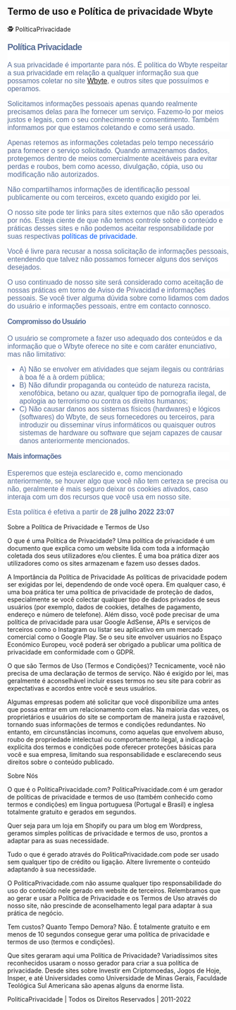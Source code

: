 ## Termo de uso e Política de privacidade Wbyte

🕵 PolíticaPrivacidade

<h2 style="box-sizing: border-box; margin: 0px; line-height: 1.2; font-size: 20px; letter-spacing: -0.05em; color: #576d96; padding-bottom: 20px; font-family: Montserrat, sans-serif; background-color: #ffffff;">Pol&iacute;tica Privacidade</h2> <p style="box-sizing: border-box; margin-top: 0px; margin-bottom: 1rem; font-size: 16px; color: #576d96; font-family: Montserrat, sans-serif; background-color: #ffffff;">A sua privacidade &eacute; importante para n&oacute;s. &Eacute; pol&iacute;tica do Wbyte respeitar a sua privacidade em rela&ccedil;&atilde;o a qualquer informa&ccedil;&atilde;o sua que possamos coletar no site <a href="https://play.google.com/store/apps/details?id=com.wmentretenimento.codq_de_bolso">Wbyte</a>, e outros sites que possu&iacute;mos e operamos.</p> <p style="box-sizing: border-box; margin-top: 0px; margin-bottom: 1rem; font-size: 16px; color: #576d96; font-family: Montserrat, sans-serif; background-color: #ffffff;">Solicitamos informa&ccedil;&otilde;es pessoais apenas quando realmente precisamos delas para lhe fornecer um servi&ccedil;o. Fazemo-lo por meios justos e legais, com o seu conhecimento e consentimento. Tamb&eacute;m informamos por que estamos coletando e como ser&aacute; usado.</p> <p style="box-sizing: border-box; margin-top: 0px; margin-bottom: 1rem; font-size: 16px; color: #576d96; font-family: Montserrat, sans-serif; background-color: #ffffff;">Apenas retemos as informa&ccedil;&otilde;es coletadas pelo tempo necess&aacute;rio para fornecer o servi&ccedil;o solicitado. Quando armazenamos dados, protegemos dentro de meios comercialmente aceit&aacute;veis ​​para evitar perdas e roubos, bem como acesso, divulga&ccedil;&atilde;o, c&oacute;pia, uso ou modifica&ccedil;&atilde;o n&atilde;o autorizados.</p> <p style="box-sizing: border-box; margin-top: 0px; margin-bottom: 1rem; font-size: 16px; color: #576d96; font-family: Montserrat, sans-serif; background-color: #ffffff;">N&atilde;o compartilhamos informa&ccedil;&otilde;es de identifica&ccedil;&atilde;o pessoal publicamente ou com terceiros, exceto quando exigido por lei.</p> <p style="box-sizing: border-box; margin-top: 0px; margin-bottom: 1rem; font-size: 16px; color: #576d96; font-family: Montserrat, sans-serif; background-color: #ffffff;">O nosso site pode ter links para sites externos que n&atilde;o s&atilde;o operados por n&oacute;s. Esteja ciente de que n&atilde;o temos controle sobre o conte&uacute;do e pr&aacute;ticas desses sites e n&atilde;o podemos aceitar responsabilidade por suas respectivas&nbsp;<a style="box-sizing: border-box; color: #055af9; text-decoration-line: none; background-color: transparent;" href="https://politicaprivacidade.com/" target="_BLANK">pol&iacute;ticas de privacidade</a>.</p> <p style="box-sizing: border-box; margin-top: 0px; margin-bottom: 1rem; font-size: 16px; color: #576d96; font-family: Montserrat, sans-serif; background-color: #ffffff;">Voc&ecirc; &eacute; livre para recusar a nossa solicita&ccedil;&atilde;o de informa&ccedil;&otilde;es pessoais, entendendo que talvez n&atilde;o possamos fornecer alguns dos servi&ccedil;os desejados.</p> <p style="box-sizing: border-box; margin-top: 0px; margin-bottom: 1rem; font-size: 16px; color: #576d96; font-family: Montserrat, sans-serif; background-color: #ffffff;">O uso continuado de nosso site ser&aacute; considerado como aceita&ccedil;&atilde;o de nossas pr&aacute;ticas em torno de <a href='https://avisodeprivacidad.info/' rel='nofollow' target='_BLANK' style='color:inherit !important; text-decoration: none !important; font-size: inherit !important;'>Aviso de Privacidad</a> e informa&ccedil;&otilde;es pessoais. Se voc&ecirc; tiver alguma d&uacute;vida sobre como lidamos com dados do usu&aacute;rio e informa&ccedil;&otilde;es pessoais, entre em contacto connosco.</p> <p style="box-sizing: border-box; margin-top: 0px; margin-bottom: 1rem; font-size: 16px; color: #576d96; font-family: Montserrat, sans-serif; background-color: #ffffff;"></p> <h3 style="box-sizing: border-box; margin: 0px 0px 20px; line-height: 1.2; font-size: 16px; letter-spacing: -0.05em; color: #576d96; font-family: Montserrat, sans-serif; background-color: #ffffff;">Compromisso do Usu&aacute;rio</h3> <p style="box-sizing: border-box; margin-top: 0px; margin-bottom: 1rem; font-size: 16px; color: #576d96; font-family: Montserrat, sans-serif; background-color: #ffffff;">O usu&aacute;rio se compromete a fazer uso adequado dos conte&uacute;dos e da informa&ccedil;&atilde;o que o Wbyte oferece no site e com car&aacute;ter enunciativo, mas n&atilde;o limitativo:</p> <ul style="box-sizing: border-box; margin-top: 0px; margin-bottom: 1rem; color: #576d96; font-family: Montserrat, sans-serif; font-size: 16px; background-color: #ffffff;"> <li style="box-sizing: border-box;">A) N&atilde;o se envolver em atividades que sejam ilegais ou contr&aacute;rias &agrave; boa f&eacute; a &agrave; ordem p&uacute;blica;</li> <li style="box-sizing: border-box;">B) N&atilde;o difundir propaganda ou conte&uacute;do de natureza racista, xenof&oacute;bica, <a href='https://ondeapostar.com/betano-e-confiavel' rel='nofollow' target='_BLANK' style='color:inherit !important; text-decoration: none !important; font-size: inherit !important;'> betano</a> ou azar, qualquer tipo de pornografia ilegal, de apologia ao terrorismo ou contra os direitos humanos;</li> <li style="box-sizing: border-box;">C) N&atilde;o causar danos aos sistemas f&iacute;sicos (hardwares) e l&oacute;gicos (softwares) do Wbyte, de seus fornecedores ou terceiros, para introduzir ou disseminar v&iacute;rus inform&aacute;ticos ou quaisquer outros sistemas de hardware ou software que sejam capazes de causar danos anteriormente mencionados.</li> </ul> <h3 style="box-sizing: border-box; margin: 0px 0px 20px; line-height: 1.2; font-size: 16px; letter-spacing: -0.05em; color: #576d96; font-family: Montserrat, sans-serif; background-color: #ffffff;">Mais informa&ccedil;&otilde;es</h3> <p style="box-sizing: border-box; margin-top: 0px; margin-bottom: 1rem; font-size: 16px; color: #576d96; font-family: Montserrat, sans-serif; background-color: #ffffff;">Esperemos que esteja esclarecido e, como mencionado anteriormente, se houver algo que voc&ecirc; n&atilde;o tem certeza se precisa ou n&atilde;o, geralmente &eacute; mais seguro deixar os cookies ativados, caso interaja com um dos recursos que voc&ecirc; usa em nosso site.</p> <p style="box-sizing: border-box; margin-top: 0px; margin-bottom: 1rem; font-size: 16px; color: #576d96; font-family: Montserrat, sans-serif; background-color: #ffffff;">Esta pol&iacute;tica &eacute; efetiva a partir de <strong>28 julho 2022 23:07</strong></p>
Sobre a Política de Privacidade e Termos de Uso
 

O que é uma Política de Privacidade?
Uma política de privacidade é um documento que explica como um website lida com toda a informação coletada dos seus utilizadores e/ou clientes. É uma boa prática dizer aos utilizadores como os sites armazenam e fazem uso desses dados.

A Importância da Política de Privacidade
As políticas de privacidade podem ser exigidas por lei, dependendo de onde você opera. Em qualquer caso, é uma boa prática ter uma política de privacidade de proteção de dados, especialmente se você colectar qualquer tipo de dados privados de seus usuários (por exemplo, dados de cookies, detalhes de pagamento, endereço e número de telefone). Além disso, você pode precisar de uma política de privacidade para usar Google AdSense, APIs e serviços de terceiros como o Instagram ou listar seu aplicativo em um mercado comercial como o Google Play. Se o seu site envolver usuários no Espaço Económico Europeu, você poderá ser obrigado a publicar uma política de privacidade em conformidade com o GDPR.

O que são Termos de Uso (Termos e Condições)?
Tecnicamente, você não precisa de uma declaração de termos de serviço. Não é exigido por lei, mas geralmente é aconselhável incluir esses termos no seu site para cobrir as expectativas e acordos entre você e seus usuários.

Algumas empresas podem até solicitar que você disponibilize uma antes que possa entrar em um relacionamento com elas. Na maioria das vezes, os proprietários e usuários do site se comportam de maneira justa e razoável, tornando suas informações de termos e condições redundantes. No entanto, em circunstâncias incomuns, como aquelas que envolvem abuso, roubo de propriedade intelectual ou comportamento ilegal, a indicação explícita dos termos e condições pode oferecer proteções básicas para você e sua empresa, limitando sua responsabilidade e esclarecendo seus direitos sobre o conteúdo publicado.

Sobre Nós
 

O que é o PoliticaPrivacidade.com?
PoliticaPrivacidade.com é um gerador de políticas de privacidade e termos de uso (também conhecido como termos e condições) em lingua portuguesa (Portugal e Brasil) e inglesa totalmente gratuito e gerados em segundos.

Quer seja para um loja em Shopify ou para um blog em Wordpress, geramos simples políticas de privacidade e termos de uso, prontos a adaptar para as suas necessidade.

Tudo o que é gerado através do PoliticaPrivacidade.com pode ser usado sem qualquer tipo de crédito ou ligação. Altere livremente o conteúdo adaptando à sua necessidade.

O PoliticaPrivacidade.com não assume qualquer tipo responsabilidade do uso do conteúdo nele gerado em website de terceiros. Relembramos que ao gerar e usar a Política de Privacidade e os Termos de Uso através do nosso site, não prescinde de aconselhamento legal para adaptar à sua prática de negócio.

Tem custos? Quanto Tempo Demora?
Não. É totalmente gratuito e em menos de 10 segundos consegue gerar uma política de privacidade e termos de uso (termos e condições).

Que sites geraram aqui uma Política de Privacidade?
Variadíssimos sites reconhecidos usaram o nosso gerador para criar a sua política de privacidade. Desde sites sobre Investir em Criptomoedas, Jogos de Hoje, Insper, e até Universidades como Universidade de Minas Gerais, Faculdade Teológica Sul Americana são apenas alguns da enorme lista.

PoliticaPrivacidade | Todos os Direitos Reservados | 2011-2022


